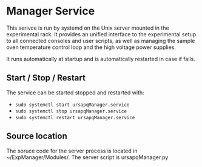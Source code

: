 Manager Service
=======

This serivce is run by systemd on the Unix server mounted in the experimental rack. It provides an unified interface to the experimental setup to all connected consoles and user scripts, as well as managing the sample oven temperature control loop and the high voltage power supplies.

It runs automatically at startup and is automatically restarted in case if fails.

## Start / Stop / Restart

The service can be started stopped and restarted with:
* `sudo systemctl start ursapqManager.service`
* `sudo systemctl stop ursapqManager.service`
* `sudo systemctl restart ursapqManager.service`

## Source location
The soruce code for the server process is located in ~/ExpManager/Modules/. The server script is ursapqManager.py
